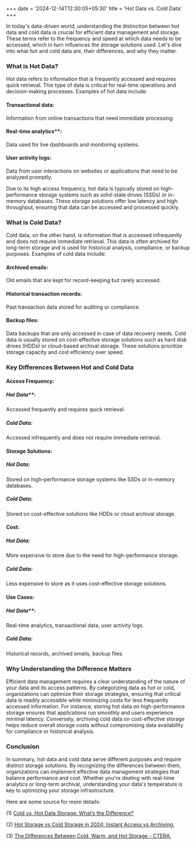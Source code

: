 +++
date = '2024-12-14T12:30:05+05:30'
title = 'Hot Data vs. Cold Data'
+++

In today's data-driven world, understanding the distinction between hot data and cold data is crucial for efficient data management and storage. These terms refer to the frequency and speed at which data needs to be accessed, which in turn influences the storage solutions used. Let's dive into what hot and cold data are, their differences, and why they matter.

### What is Hot Data?
Hot data refers to information that is frequently accessed and requires quick retrieval. This type of data is critical for real-time operations and decision-making processes. Examples of hot data include:
#### Transactional data:
 Information from online transactions that need immediate processing.
#### Real-time analytics**:
 Data used for live dashboards and monitoring systems.
#### User activity logs:
 Data from user interactions on websites or applications that need to be analyzed promptly.

Due to its high access frequency, hot data is typically stored on high-performance storage systems such as solid-state drives (SSDs) or in-memory databases. These storage solutions offer low latency and high throughput, ensuring that data can be accessed and processed quickly.

### What is Cold Data?
Cold data, on the other hand, is information that is accessed infrequently and does not require immediate retrieval. This data is often archived for long-term storage and is used for historical analysis, compliance, or backup purposes. Examples of cold data include:

#### Archived emails: 
Old emails that are kept for record-keeping but rarely accessed.
#### Historical transaction records:
Past transaction data stored for auditing or compliance.
#### Backup files:
 Data backups that are only accessed in case of data recovery needs.
Cold data is usually stored on cost-effective storage solutions such as hard disk drives (HDDs) or cloud-based archival storage. These solutions prioritize storage capacity and cost efficiency over speed.

### Key Differences Between Hot and Cold Data
#### Access Frequency:

##### Hot Data**:
 Accessed frequently and requires quick retrieval.
##### Cold Data:
 Accessed infrequently and does not require immediate retrieval.

#### Storage Solutions:

##### Hot Data: 
Stored on high-performance storage systems like SSDs or in-memory databases.
##### Cold Data: 
Stored on cost-effective solutions like HDDs or cloud archival storage.

#### Cost:

##### Hot Data: 
More expensive to store due to the need for high-performance storage.
##### Cold Data: 
Less expensive to store as it uses cost-effective storage solutions.

#### Use Cases:

##### Hot Data**: 
Real-time analytics, transactional data, user activity logs.
##### Cold Data: 
Historical records, archived emails, backup files.

### Why Understanding the Difference Matters
Efficient data management requires a clear understanding of the nature of your data and its access patterns. By categorizing data as hot or cold, organizations can optimize their storage strategies, ensuring that critical data is readily accessible while minimizing costs for less frequently accessed information.
For instance, storing hot data on high-performance storage ensures that applications run smoothly and users experience minimal latency. Conversely, archiving cold data on cost-effective storage helps reduce overall storage costs without compromising data availability for compliance or historical analysis.

### Conclusion
In summary, hot data and cold data serve different purposes and require distinct storage solutions. By recognizing the differences between them, organizations can implement effective data management strategies that balance performance and cost. Whether you're dealing with real-time analytics or long-term archival, understanding your data's temperature is key to optimizing your storage infrastructure.


Here are some source for more details:

(1) [Cold vs. Hot Data Storage: What’s the Difference?](https://www.dataversity.net/cold-vs-hot-data-storage-whats-the-difference/.) 

(2) [Hot Storage vs Cold Storage in 2024: Instant Access vs Archiving.](https://www.cloudwards.net/hot-storage-vs-cold-storage/.)

(3) [The Differences Between Cold, Warm, and Hot Storage - CTERA.](https://www.ctera.com/blog/differences-hot-warm-cold-file-storage/.)